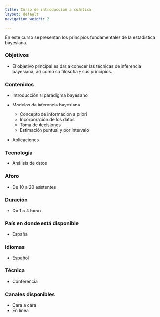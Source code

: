 ```yaml
---
title: Curso de introducción a cuántica
layout: default
navigation_weight: 2

---
```


En este curso se presentan los principios fundamentales de la estadística bayesiana.



### Objetivos
- El objetivo principal es dar a conocer las técnicas de inferencia bayesiana, así como su filosofía y sus principios. 

### Contenidos
- Introducción al paradigma bayesiano
- Modelos de inferencia bayesiana
  - Concepto de información a priori
  - Incorporación de los datos
  - Toma de decisiones
  - Estimación puntual y por intervalo
 
- Aplicaciones

### Tecnología
- Análisis de datos

### Aforo
- De 10 a 20 asistentes

### Duración
- De 1 a 4 horas

### País en donde está disponible
- España

### Idiomas
- Español

### Técnica
- Conferencia

### Canales disponibles
- Cara a cara
- En línea


